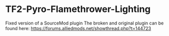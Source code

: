 # TF2-Pyro-Flamethrower-Lighting
 Fixed version of a SourceMod plugin
The broken and original plugin can be found here:
https://forums.alliedmods.net/showthread.php?t=144723
